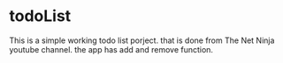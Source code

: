 # todoList

This is a simple working todo list porject. that is done from The Net Ninja youtube channel. the app has add and remove function. 
